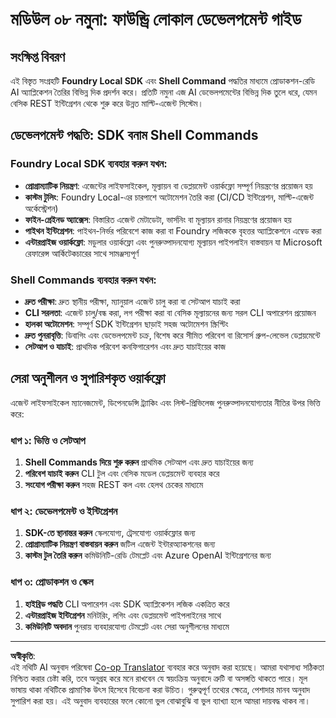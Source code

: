 <!--
CO_OP_TRANSLATOR_METADATA:
{
  "original_hash": "729f809c84e99609364180c090c43405",
  "translation_date": "2025-10-01T02:04:55+00:00",
  "source_file": "Module08/samples/README.md",
  "language_code": "bn"
}
-->
# মডিউল ০৮ নমুনা: ফাউন্ড্রি লোকাল ডেভেলপমেন্ট গাইড

## সংক্ষিপ্ত বিবরণ

এই বিস্তৃত সংগ্রহটি **Foundry Local SDK** এবং **Shell Command** পদ্ধতির মাধ্যমে প্রোডাকশন-রেডি AI অ্যাপ্লিকেশন তৈরির বিভিন্ন দিক প্রদর্শন করে। প্রতিটি নমুনা এজ AI ডেভেলপমেন্টের বিভিন্ন দিক তুলে ধরে, যেমন বেসিক REST ইন্টিগ্রেশন থেকে শুরু করে উন্নত মাল্টি-এজেন্ট সিস্টেম।

## ডেভেলপমেন্ট পদ্ধতি: SDK বনাম Shell Commands

### Foundry Local SDK ব্যবহার করুন যখন:

- **প্রোগ্রাম্যাটিক নিয়ন্ত্রণ**: এজেন্টের লাইফসাইকেল, মূল্যায়ন বা ডেপ্লয়মেন্ট ওয়ার্কফ্লো সম্পূর্ণ নিয়ন্ত্রণের প্রয়োজন হয়
- **কাস্টম টুলিং**: Foundry Local-এর চারপাশে অটোমেশন তৈরি করা (CI/CD ইন্টিগ্রেশন, মাল্টি-এজেন্ট অর্কেস্ট্রেশন)
- **ফাইন-গ্রেইনড অ্যাক্সেস**: বিস্তারিত এজেন্ট মেটাডেটা, ভার্সনিং বা মূল্যায়ন রানার নিয়ন্ত্রণের প্রয়োজন হয়
- **পাইথন ইন্টিগ্রেশন**: পাইথন-নির্ভর পরিবেশে কাজ করা বা Foundry লজিককে বৃহত্তর অ্যাপ্লিকেশনে এম্বেড করা
- **এন্টারপ্রাইজ ওয়ার্কফ্লো**: মডুলার ওয়ার্কফ্লো এবং পুনরুত্পাদনযোগ্য মূল্যায়ন পাইপলাইন বাস্তবায়ন যা Microsoft রেফারেন্স আর্কিটেকচারের সাথে সামঞ্জস্যপূর্ণ

### Shell Commands ব্যবহার করুন যখন:

- **দ্রুত পরীক্ষা**: দ্রুত স্থানীয় পরীক্ষা, ম্যানুয়াল এজেন্ট চালু করা বা সেটআপ যাচাই করা
- **CLI সরলতা**: এজেন্ট চালু/বন্ধ করা, লগ পরীক্ষা করা বা বেসিক মূল্যায়নের জন্য সরল CLI অপারেশন প্রয়োজন
- **হালকা অটোমেশন**: সম্পূর্ণ SDK ইন্টিগ্রেশন ছাড়াই সহজ অটোমেশন স্ক্রিপ্টিং
- **দ্রুত পুনরাবৃত্তি**: ডিবাগিং এবং ডেভেলপমেন্ট চক্র, বিশেষ করে সীমিত পরিবেশ বা রিসোর্স গ্রুপ-লেভেল ডেপ্লয়মেন্টে
- **সেটআপ ও যাচাই**: প্রাথমিক পরিবেশ কনফিগারেশন এবং দ্রুত যাচাইয়ের কাজ

## সেরা অনুশীলন ও সুপারিশকৃত ওয়ার্কফ্লো

এজেন্ট লাইফসাইকেল ম্যানেজমেন্ট, ডিপেনডেন্সি ট্র্যাকিং এবং লিস্ট-প্রিভিলেজ পুনরুত্পাদনযোগ্যতার নীতির উপর ভিত্তি করে:

### ধাপ ১: ভিত্তি ও সেটআপ
1. **Shell Commands দিয়ে শুরু করুন** প্রাথমিক সেটআপ এবং দ্রুত যাচাইয়ের জন্য
2. **পরিবেশ যাচাই করুন** CLI টুল এবং বেসিক মডেল ডেপ্লয়মেন্ট ব্যবহার করে
3. **সংযোগ পরীক্ষা করুন** সহজ REST কল এবং হেলথ চেকের মাধ্যমে

### ধাপ ২: ডেভেলপমেন্ট ও ইন্টিগ্রেশন
1. **SDK-তে স্থানান্তর করুন** স্কেলযোগ্য, ট্রেসযোগ্য ওয়ার্কফ্লোর জন্য
2. **প্রোগ্রাম্যাটিক নিয়ন্ত্রণ বাস্তবায়ন করুন** জটিল এজেন্ট ইন্টারঅ্যাকশনের জন্য
3. **কাস্টম টুল তৈরি করুন** কমিউনিটি-রেডি টেমপ্লেট এবং Azure OpenAI ইন্টিগ্রেশনের জন্য

### ধাপ ৩: প্রোডাকশন ও স্কেল
1. **হাইব্রিড পদ্ধতি** CLI অপারেশন এবং SDK অ্যাপ্লিকেশন লজিক একত্রিত করে
2. **এন্টারপ্রাইজ ইন্টিগ্রেশন** মনিটরিং, লগিং এবং ডেপ্লয়মেন্ট পাইপলাইনের সাথে
3. **কমিউনিটি অবদান** পুনরায় ব্যবহারযোগ্য টেমপ্লেট এবং সেরা অনুশীলনের মাধ্যমে

---

**অস্বীকৃতি**:  
এই নথিটি AI অনুবাদ পরিষেবা [Co-op Translator](https://github.com/Azure/co-op-translator) ব্যবহার করে অনুবাদ করা হয়েছে। আমরা যথাসাধ্য সঠিকতা নিশ্চিত করার চেষ্টা করি, তবে অনুগ্রহ করে মনে রাখবেন যে স্বয়ংক্রিয় অনুবাদে ত্রুটি বা অসঙ্গতি থাকতে পারে। মূল ভাষায় থাকা নথিটিকে প্রামাণিক উৎস হিসেবে বিবেচনা করা উচিত। গুরুত্বপূর্ণ তথ্যের ক্ষেত্রে, পেশাদার মানব অনুবাদ সুপারিশ করা হয়। এই অনুবাদ ব্যবহারের ফলে কোনো ভুল বোঝাবুঝি বা ভুল ব্যাখ্যা হলে আমরা দায়বদ্ধ থাকব না।